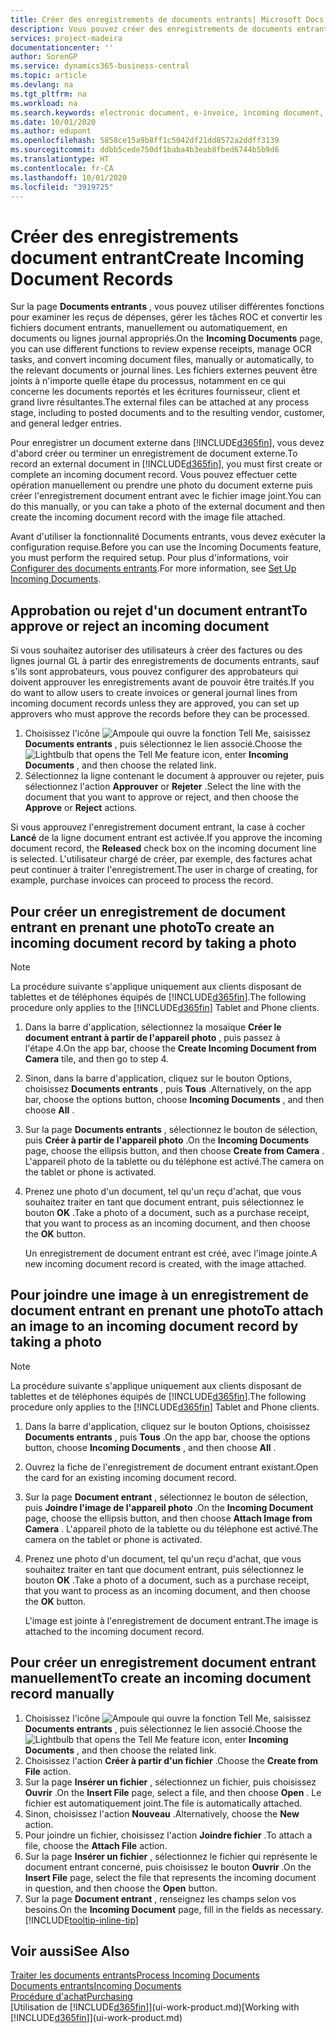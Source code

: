```yaml
---
title: Créer des enregistrements de documents entrants| Microsoft Docs
description: Vous pouvez créer des enregistrements de documents entrants, tels que des factures électroniques, et gérer des tâches OCR, du e-Commerce et l'échange de documents.
services: project-madeira
documentationcenter: ''
author: SorenGP
ms.service: dynamics365-business-central
ms.topic: article
ms.devlang: na
ms.tgt_pltfrm: na
ms.workload: na
ms.search.keywords: electronic document, e-invoice, incoming document, OCR, ecommerce, document exchange, import invoice
ms.date: 10/01/2020
ms.author: edupont
ms.openlocfilehash: 5858ce15a9b8ff1c5042df21dd8572a2ddff3139
ms.sourcegitcommit: ddbb5cede750df1baba4b3eab8fbed6744b5b9d6
ms.translationtype: HT
ms.contentlocale: fr-CA
ms.lasthandoff: 10/01/2020
ms.locfileid: "3919725"
---
```

# <a name="create-incoming-document-records"></a><span data-ttu-id="8fca8-103">Créer des enregistrements document entrant</span><span class="sxs-lookup"><span data-stu-id="8fca8-103">Create Incoming Document Records</span></span>
<span data-ttu-id="8fca8-104">Sur la page **Documents entrants** , vous pouvez utiliser différentes fonctions pour examiner les reçus de dépenses, gérer les tâches ROC et convertir les fichiers document entrants, manuellement ou automatiquement, en documents ou lignes journal appropriés.</span><span class="sxs-lookup"><span data-stu-id="8fca8-104">On the **Incoming Documents** page, you can use different functions to review expense receipts, manage OCR tasks, and convert incoming document files, manually or automatically, to the relevant documents or journal lines.</span></span> <span data-ttu-id="8fca8-105">Les fichiers externes peuvent être joints à n'importe quelle étape du processus, notamment en ce qui concerne les documents reportés et les écritures fournisseur, client et grand livre résultantes.</span><span class="sxs-lookup"><span data-stu-id="8fca8-105">The external files can be attached at any process stage, including to posted documents and to the resulting vendor, customer, and general ledger entries.</span></span>

<span data-ttu-id="8fca8-106">Pour enregistrer un document externe dans [!INCLUDE[d365fin](includes/d365fin_md.md)], vous devez d'abord créer ou terminer un enregistrement de document externe.</span><span class="sxs-lookup"><span data-stu-id="8fca8-106">To record an external document in [!INCLUDE[d365fin](includes/d365fin_md.md)], you must first create or complete an incoming document record.</span></span> <span data-ttu-id="8fca8-107">Vous pouvez effectuer cette opération manuellement ou prendre une photo du document externe puis créer l'enregistrement document entrant avec le fichier image joint.</span><span class="sxs-lookup"><span data-stu-id="8fca8-107">You can do this manually, or you can take a photo of the external document and then create the incoming document record with the image file attached.</span></span>

<span data-ttu-id="8fca8-108">Avant d'utiliser la fonctionnalité Documents entrants, vous devez exécuter la configuration requise.</span><span class="sxs-lookup"><span data-stu-id="8fca8-108">Before you can use the Incoming Documents feature, you must perform the required setup.</span></span> <span data-ttu-id="8fca8-109">Pour plus d'informations, voir [Configurer des documents entrants](across-how-setup-income-documents.md).</span><span class="sxs-lookup"><span data-stu-id="8fca8-109">For more information, see [Set Up Incoming Documents](across-how-setup-income-documents.md).</span></span>

## <a name="to-approve-or-reject-an-incoming-document"></a><span data-ttu-id="8fca8-110">Approbation ou rejet d'un document entrant</span><span class="sxs-lookup"><span data-stu-id="8fca8-110">To approve or reject an incoming document</span></span>
<span data-ttu-id="8fca8-111">Si vous souhaitez autoriser des utilisateurs à créer des factures ou des lignes journal GL à partir des enregistrements de documents entrants, sauf s'ils sont approbateurs, vous pouvez configurer des approbateurs qui doivent approuver les enregistrements avant de pouvoir être traités.</span><span class="sxs-lookup"><span data-stu-id="8fca8-111">If you do want to allow users to create invoices or general journal lines from incoming document records unless they are approved, you can set up approvers who must approve the records before they can be processed.</span></span>

1. <span data-ttu-id="8fca8-112">Choisissez l'icône ![Ampoule qui ouvre la fonction Tell Me](media/ui-search/search_small.png "Dites-moi ce que vous voulez faire"), saisissez **Documents entrants** , puis sélectionnez le lien associé.</span><span class="sxs-lookup"><span data-stu-id="8fca8-112">Choose the ![Lightbulb that opens the Tell Me feature](media/ui-search/search_small.png "Tell me what you want to do") icon, enter **Incoming Documents** , and then choose the related link.</span></span>
2. <span data-ttu-id="8fca8-113">Sélectionnez la ligne contenant le document à approuver ou rejeter, puis sélectionnez l'action **Approuver** or **Rejeter** .</span><span class="sxs-lookup"><span data-stu-id="8fca8-113">Select the line with the document that you want to approve or reject, and then choose the **Approve** or **Reject** actions.</span></span>

<span data-ttu-id="8fca8-114">Si vous approuvez l'enregistrement document entrant, la case à cocher **Lancé** de la ligne document entrant est activée.</span><span class="sxs-lookup"><span data-stu-id="8fca8-114">If you approve the incoming document record, the **Released** check box on the incoming document line is selected.</span></span> <span data-ttu-id="8fca8-115">L'utilisateur chargé de créer, par exemple, des factures achat peut continuer à traiter l'enregistrement.</span><span class="sxs-lookup"><span data-stu-id="8fca8-115">The user in charge of creating, for example, purchase invoices can proceed to process the record.</span></span>

## <a name="to-create-an-incoming-document-record-by-taking-a-photo"></a><span data-ttu-id="8fca8-116">Pour créer un enregistrement de document entrant en prenant une photo</span><span class="sxs-lookup"><span data-stu-id="8fca8-116">To create an incoming document record by taking a photo</span></span>
> [!NOTE]  
>   <span data-ttu-id="8fca8-117">La procédure suivante s'applique uniquement aux clients disposant de tablettes et de téléphones équipés de [!INCLUDE[d365fin](includes/d365fin_md.md)].</span><span class="sxs-lookup"><span data-stu-id="8fca8-117">The following procedure only applies to the [!INCLUDE[d365fin](includes/d365fin_md.md)] Tablet and Phone clients.</span></span>

1. <span data-ttu-id="8fca8-118">Dans la barre d'application, sélectionnez la mosaïque **Créer le document entrant à partir de l'appareil photo** , puis passez à l'étape 4.</span><span class="sxs-lookup"><span data-stu-id="8fca8-118">On the app bar, choose the **Create Incoming Document from Camera** tile, and then go to step 4.</span></span>
2. <span data-ttu-id="8fca8-119">Sinon, dans la barre d'application, cliquez sur le bouton Options, choisissez **Documents entrants** , puis **Tous** .</span><span class="sxs-lookup"><span data-stu-id="8fca8-119">Alternatively, on the app bar, choose the options button, choose **Incoming Documents** , and then choose **All** .</span></span>
3. <span data-ttu-id="8fca8-120">Sur la page **Documents entrants** , sélectionnez le bouton de sélection, puis **Créer à partir de l'appareil photo** .</span><span class="sxs-lookup"><span data-stu-id="8fca8-120">On the **Incoming Documents** page, choose the ellipsis button, and then choose **Create from Camera** .</span></span> <span data-ttu-id="8fca8-121">L'appareil photo de la tablette ou du téléphone est activé.</span><span class="sxs-lookup"><span data-stu-id="8fca8-121">The camera on the tablet or phone is activated.</span></span>
4. <span data-ttu-id="8fca8-122">Prenez une photo d'un document, tel qu'un reçu d'achat, que vous souhaitez traiter en tant que document entrant, puis sélectionnez le bouton **OK** .</span><span class="sxs-lookup"><span data-stu-id="8fca8-122">Take a photo of a document, such as a purchase receipt, that you want to process as an incoming document, and then choose the **OK** button.</span></span>

    <span data-ttu-id="8fca8-123">Un enregistrement de document entrant est créé, avec l'image jointe.</span><span class="sxs-lookup"><span data-stu-id="8fca8-123">A new incoming document record is created, with the image attached.</span></span>

## <a name="to-attach-an-image-to-an-incoming-document-record-by-taking-a-photo"></a><span data-ttu-id="8fca8-124">Pour joindre une image à un enregistrement de document entrant en prenant une photo</span><span class="sxs-lookup"><span data-stu-id="8fca8-124">To attach an image to an incoming document record by taking a photo</span></span>
> [!NOTE]  
>   <span data-ttu-id="8fca8-125">La procédure suivante s'applique uniquement aux clients disposant de tablettes et de téléphones équipés de [!INCLUDE[d365fin](includes/d365fin_md.md)].</span><span class="sxs-lookup"><span data-stu-id="8fca8-125">The following procedure only applies to the [!INCLUDE[d365fin](includes/d365fin_md.md)] Tablet and Phone clients.</span></span>

1. <span data-ttu-id="8fca8-126">Dans la barre d'application, cliquez sur le bouton Options, choisissez **Documents entrants** , puis **Tous** .</span><span class="sxs-lookup"><span data-stu-id="8fca8-126">On the app bar, choose the options button, choose **Incoming Documents** , and then choose **All** .</span></span>
2. <span data-ttu-id="8fca8-127">Ouvrez la fiche de l'enregistrement de document entrant existant.</span><span class="sxs-lookup"><span data-stu-id="8fca8-127">Open the card for an existing incoming document record.</span></span>
3. <span data-ttu-id="8fca8-128">Sur la page **Document entrant** , sélectionnez le bouton de sélection, puis **Joindre l'image de l'appareil photo** .</span><span class="sxs-lookup"><span data-stu-id="8fca8-128">On the **Incoming Document** page, choose the ellipsis button, and then choose **Attach Image from Camera** .</span></span> <span data-ttu-id="8fca8-129">L'appareil photo de la tablette ou du téléphone est activé.</span><span class="sxs-lookup"><span data-stu-id="8fca8-129">The camera on the tablet or phone is activated.</span></span>
4. <span data-ttu-id="8fca8-130">Prenez une photo d'un document, tel qu'un reçu d'achat, que vous souhaitez traiter en tant que document entrant, puis sélectionnez le bouton **OK** .</span><span class="sxs-lookup"><span data-stu-id="8fca8-130">Take a photo of a document, such as a purchase receipt, that you want to process as an incoming document, and then choose the **OK** button.</span></span>

    <span data-ttu-id="8fca8-131">L'image est jointe à l'enregistrement de document entrant.</span><span class="sxs-lookup"><span data-stu-id="8fca8-131">The image is attached to the incoming document record.</span></span>

## <a name="to-create-an-incoming-document-record-manually"></a><span data-ttu-id="8fca8-132">Pour créer un enregistrement document entrant manuellement</span><span class="sxs-lookup"><span data-stu-id="8fca8-132">To create an incoming document record manually</span></span>
1. <span data-ttu-id="8fca8-133">Choisissez l'icône ![Ampoule qui ouvre la fonction Tell Me](media/ui-search/search_small.png "Dites-moi ce que vous voulez faire"), saisissez **Documents entrants** , puis sélectionnez le lien associé.</span><span class="sxs-lookup"><span data-stu-id="8fca8-133">Choose the ![Lightbulb that opens the Tell Me feature](media/ui-search/search_small.png "Tell me what you want to do") icon, enter **Incoming Documents** , and then choose the related link.</span></span>
2. <span data-ttu-id="8fca8-134">Choisissez l'action **Créer à partir d'un fichier** .</span><span class="sxs-lookup"><span data-stu-id="8fca8-134">Choose the **Create from File** action.</span></span>  
3. <span data-ttu-id="8fca8-135">Sur la page **Insérer un fichier** , sélectionnez un fichier, puis choisissez **Ouvrir** .</span><span class="sxs-lookup"><span data-stu-id="8fca8-135">On the **Insert File** page, select a file, and then choose **Open** .</span></span> <span data-ttu-id="8fca8-136">Le fichier est automatiquement joint.</span><span class="sxs-lookup"><span data-stu-id="8fca8-136">The file is automatically attached.</span></span>
4. <span data-ttu-id="8fca8-137">Sinon, choisissez l'action **Nouveau** .</span><span class="sxs-lookup"><span data-stu-id="8fca8-137">Alternatively, choose the **New** action.</span></span>
5. <span data-ttu-id="8fca8-138">Pour joindre un fichier, choisissez l'action **Joindre fichier** .</span><span class="sxs-lookup"><span data-stu-id="8fca8-138">To attach a file, choose the **Attach File** action.</span></span>
6. <span data-ttu-id="8fca8-139">Sur la page **Insérer un fichier** , sélectionnez le fichier qui représente le document entrant concerné, puis choisissez le bouton **Ouvrir** .</span><span class="sxs-lookup"><span data-stu-id="8fca8-139">On the **Insert File** page, select the file that represents the incoming document in question, and then choose the **Open** button.</span></span>
7. <span data-ttu-id="8fca8-140">Sur la page **Document entrant** , renseignez les champs selon vos besoins.</span><span class="sxs-lookup"><span data-stu-id="8fca8-140">On the **Incoming Document** page, fill in the fields as necessary.</span></span> [!INCLUDE[tooltip-inline-tip](includes/tooltip-inline-tip_md.md)]

## <a name="see-also"></a><span data-ttu-id="8fca8-141">Voir aussi</span><span class="sxs-lookup"><span data-stu-id="8fca8-141">See Also</span></span>
[<span data-ttu-id="8fca8-142">Traiter les documents entrants</span><span class="sxs-lookup"><span data-stu-id="8fca8-142">Process Incoming Documents</span></span>](across-process-income-documents.md)  
[<span data-ttu-id="8fca8-143">Documents entrants</span><span class="sxs-lookup"><span data-stu-id="8fca8-143">Incoming Documents</span></span>](across-income-documents.md)  
[<span data-ttu-id="8fca8-144">Procédure d'achat</span><span class="sxs-lookup"><span data-stu-id="8fca8-144">Purchasing</span></span>](purchasing-manage-purchasing.md)  
<span data-ttu-id="8fca8-145">[Utilisation de [!INCLUDE[d365fin](includes/d365fin_md.md)]](ui-work-product.md)</span><span class="sxs-lookup"><span data-stu-id="8fca8-145">[Working with [!INCLUDE[d365fin](includes/d365fin_md.md)]](ui-work-product.md)</span></span>
